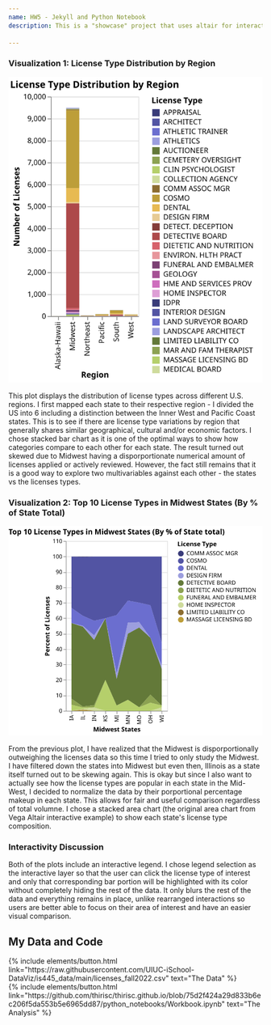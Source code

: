 ```yaml
---
name: HW5 - Jekyll and Python Notebook
description: This is a "showcase" project that uses altair for interactive viz!

---
```


### Visualization 1: License Type Distribution by Region 

![License Type Distribution by Region](../images/licennseplot1.svg)

This plot displays the distribution of license types across different U.S. regions. I first mapped each state to their respective region - I divided the US into 6 including a distinction between the Inner West and Pacific Coast states. This is to see if there are license type variations by region that generally shares similar geographical, cultural and/or economic factors. I chose stacked bar chart as it is one of the optimal ways to show how categories compare to each other for each state. The result turned out skewed due to Midwest having a disporportionate numerical amount of licenses applied or actively reviewed. However, the fact still remains that it is a good way to explore two multivariables against each other - the states vs the licenses types. 



### Visualization 2: Top 10 License Types in Midwest States (By % of State Total)

![Top 10 License Types in Midwest States](../images/licenseplot2.svg)

From the previous plot, I have realized that the Midwest is disporportionally outweighing the licenses data so this time I tried to only study the Midwest. I have filtered down the states into Midwest but even then, Illinois as a state itself turned out to be skewing again. This is okay but since I also want to actually see how the license types are popular in each state in the Mid-West, I decided to normalize the data by their porportional percentage makeup in each state. This allows for fair and useful comparison regardless of total volumne. I chose a stacked area chart (the original area chart from Vega Altair interactive example) to show each state's license type composition. 



### Interactivity Discussion
Both of the plots include an interactive legend. I chose legend selection as the interactive layer so that the user can click the license type of interest and only that corresponding bar portion will be highlighted with its color without completely hiding the rest of the data. It only blurs the rest of the data and everything remains in place, unlike rearranged interactions so users are better able to focus on their area of interest and have an easier visual comparison. 


## My Data and Code
<div class="left">
{% include elements/button.html link="https://raw.githubusercontent.com/UIUC-iSchool-DataViz/is445_data/main/licenses_fall2022.csv" text="The Data" %}
</div>

<div class="right">
{% include elements/button.html link="https://github.com/thirisc/thirisc.github.io/blob/75d2f424a29d833b6ec206f5da553b5e6965dd87/python_notebooks/Workbook.ipynb" text="The Analysis" %}
</div>
